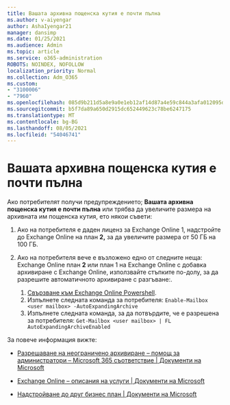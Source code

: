 ```yaml
---
title: Вашата архивна пощенска кутия е почти пълна
ms.author: v-aiyengar
author: AshaIyengar21
manager: dansimp
ms.date: 01/25/2021
ms.audience: Admin
ms.topic: article
ms.service: o365-administration
ROBOTS: NOINDEX, NOFOLLOW
localization_priority: Normal
ms.collection: Adm_O365
ms.custom:
- "3100006"
- "7960"
ms.openlocfilehash: 085d9b211d5a8e9a0e1eb12af14d87a4e59c844a3afa012095dfd60db316ad14
ms.sourcegitcommit: b5f7da89a650d2915dc652449623c78be6247175
ms.translationtype: MT
ms.contentlocale: bg-BG
ms.lasthandoff: 08/05/2021
ms.locfileid: "54046741"
---
```

# <a name="your-archive-mailbox-is-almost-full"></a>Вашата архивна пощенска кутия е почти пълна

Ако потребителят получи предупреждението; **Вашата архивна пощенска кутия е почти пълна** или трябва да увеличите размера на архивната им пощенска кутия, ето някои съвети:

1. Ако на потребителя е даден лиценз за Exchange Online 1, надстройте до Exchange Online на план **2,** за да увеличите размера от 50 ГБ на 100 ГБ.
1. Ако на потребителя вече е възложено едно от следните неща: Exchange Online план **2** или план 1 на Exchange Online с добавка архивиране с Exchange Online, използвайте стъпките по-долу, за да разрешите автоматичното архивиране с разгъване:.
 
    1. [Свързване към Exchange Online Powershell](https://docs.microsoft.com/powershell/exchange/connect-to-exchange-online-powershell?view=exchange-ps&preserve-view=true).
    2. Изпълнете следната команда за потребителя:  `Enable-Mailbox <user mailbox> -AutoExpandingArchive`
    1. Изпълнете следната команда, за да потвърдите, че е разрешена за потребителя:  `Get-Mailbox <user mailbox> | FL AutoExpandingArchiveEnabled`

За повече информация вижте:

- [Разрешаване на неограничено архивиране – помощ за администратори – Microsoft 365 съответствие | Документи на Microsoft](https://docs.microsoft.com/microsoft-365/compliance/enable-unlimited-archiving?view=o365-worldwide&preserve-view=true)

- [Exchange Online – описания на услуги | Документи на Microsoft](https://docs.microsoft.com/office365/servicedescriptions/exchange-online-service-description/exchange-online-limits?redirectedfrom=MSDN#storage-limits-across-standalone-plans)

- [Надстройване до друг бизнес план | Документи на Microsoft](https://docs.microsoft.com/microsoft-365/commerce/subscriptions/upgrade-to-different-plan?view=o365-worldwide&preserve-view=true)

